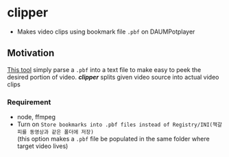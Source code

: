 # clipper
- Makes video clips using bookmark file `.pbf` on DAUMPotplayer

## Motivation
[This tool](https://github.com/Sessho-maru/pbfWalker) simply parse a `.pbf` into a text file to make easy to peek the desired portion of video.
***clipper*** splits given video source into actual video clips

### Requirement
- node, ffmpeg
- Turn on `Store bookmarks into .pbf files instead of Registry/INI(책갈피를 동영상과 같은 폴더에 저장)`</br>(this option makes a `.pbf` file be populated in the same folder where target video lives)